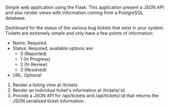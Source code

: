 Simple web application using the Flask. This application present a JSON API and also render views with information coming from a PostgreSQL database.


Dashboard for the status of the various bug tickets that exist in your system. Tickets are extremely simple and only have a few points of information:

- Name: Required.
- Status: Required, available options are:
    - 0 (Reported)
    - 1 (In Progress)
    - 2 (In Review)
    - 3 (Resolved)
- URL: Optional

1. Render a listing view at /tickets
2. Render an individual ticket's information at /tickets/:id
3. Provide a JSON API for /api/tickets and /api/tickets/:id that returns the JSON serialized ticket information.
